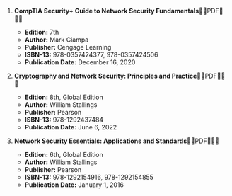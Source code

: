 1. **CompTIA Security+ Guide to Network Security Fundamentals**🚨🚨PDF🚨🚨🚨
   - **Edition:** 7th
   - **Author:** Mark Ciampa
   - **Publisher:** Cengage Learning
   - **ISBN-13:** 978-0357424377, 978-0357424506
   - **Publication Date:** December 16, 2020

2. **Cryptography and Network Security: Principles and Practice**🚨🚨PDF🚨🚨🚨
   - **Edition:** 8th, Global Edition
   - **Author:** William Stallings
   - **Publisher:** Pearson
   - **ISBN-13:** 978-1292437484
   - **Publication Date:** June 6, 2022

3. **Network Security Essentials: Applications and Standards**🚨🚨PDF🚨🚨🚨
   - **Edition:** 6th, Global Edition
   - **Author:** William Stallings
   - **Publisher:** Pearson
   - **ISBN-13:** 978-1292154916, 978-1292154855
   - **Publication Date:** January 1, 2016
